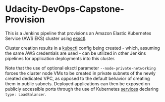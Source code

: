 # Udacity-DevOps-Capstone-Provision
This is a Jenkins pipeline that provisions an Amazon Elastic Kubernetes Service (AWS EKS) cluster using [eksctl](https://eksctl.io/).

Cluster creation results in a [kubectl](https://kubernetes.io/docs/reference/kubectl/overview/) config being created - which, assuming the same AWS credentials are used - can be utilized in other Jenkins pipelines for application deployments into this cluster.

Note that the use of optional eksctl parameter ```--node-private-networking``` forces the cluster node VMs to be created in private subnets of the newly created dedicated VPC, as opposed to the default behavior of creating them in public subnets. Deployed applications can then be exposed on publicly accessible ports through the use of Kubernetes [services](https://kubernetes.io/docs/concepts/services-networking/service/#publishing-services-service-types) declaring ```type: LoadBalancer```.
